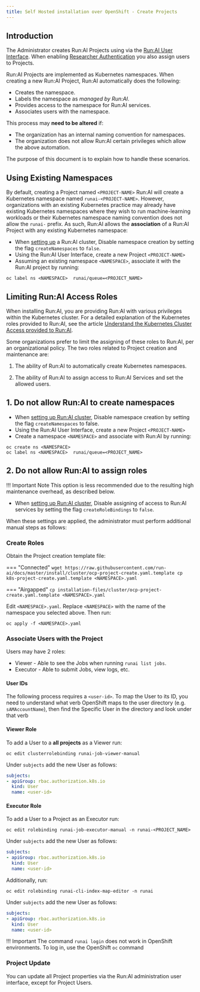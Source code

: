 ```yaml
---
title: Self Hosted installation over OpenShift - Create Projects
---
```


## Introduction

The Administrator creates Run:AI Projects using via the [Run:AI User Interface](../../../../admin-ui-setup/project-setup/#create-a-new-project). When enabling [Researcher Authentication](../../config/researcher-authentication.md) you also assign users to Projects.

Run:AI Projects are implemented as Kubernetes namespaces. When creating a new Run:AI Project, Run:AI automatically does the following:

* Creates the namespace.
* Labels the namespace as _managed by Run:AI_.
* Provides access to the namespace for Run:AI services.
* Associates users with the namespace. 

This process may __need to be altered__ if:

* The organization has an internal naming convention for namespaces. 
* The organization does not allow Run:AI certain privileges which allow the above automation.

The purpose of this document is to explain how to handle these scenarios.


## Using Existing Namespaces

By default, creating a Project named `<PROJECT-NAME>` Run:AI will create a Kubernetes namespace named `runai-<PROJECT-NAME>`.  However, organizations with an existing Kubernetes practice may already have existing Kubernetes namespaces where they wish to run machine-learning workloads or their Kubernetes namespace naming convention does not allow the `runai-` prefix. As such, Run:AI allows the __association__ of a Run:AI Project with any existing Kubernetes namespace:

* When [setting up](cluster.md) a Run:AI cluster, Disable namespace creation by setting the flag `createNamespaces` to `false`.
* Using the Run:AI User Interface, create a new Project `<PROJECT-NAME>`
* Assuming an existing namespace `<NAMESPACE>`, associate it with the Run:AI project by running:

```
oc label ns <NAMESPACE>  runai/queue=<PROJECT_NAME>
```


## Limiting Run:AI Access Roles 

When installing Run:AI, you are providing Run:AI with various privileges within the Kubernetes cluster. For a detailed explanation of the Kubernetes roles provided to Run:AI, see the article [Understand the Kubernetes Cluster Access provided to Run:AI](../../config/access-roles.md).

Some organizations prefer to limit the assigning of these roles to Run:AI, per an organizational policy. The two roles related to Project creation and maintenance are:

1. The ability of Run:AI to automatically create Kubernetes namespaces.

2. The ability of Run:AI to assign access to Run:AI Services and set the allowed users. 

## 1. Do not allow Run:AI to create namespaces

* When [setting up Run:AI cluster](cluster.md), Disable namespace creation by setting the flag `createNamespaces` to false.
* Using the Run:AI User Interface, create a new Project `<PROJECT-NAME>`
* Create a namespace `<NAMESPACE>` and associate with Run:AI by running:

```
oc create ns <NAMESPACE> 
oc label ns <NAMESPACE>  runai/queue=<PROJECT_NAME>
```

## 2. Do not allow Run:AI to assign roles 

!!! Important Note
    This option is less recommended due to the resulting high maintenance overhead, as described below. 

* When [setting up Run:AI cluster](cluster.md), Disable assigning of access to Run:AI services by setting the flag  `createRoleBindings` to `false`.


 When these settings are applied, the administrator must perform additional manual steps as follows:

### Create Roles

Obtain the Project creation template file:

=== "Connected" 
    ```
    wget https://raw.githubusercontent.com/run-ai/docs/master/install/cluster/ocp-project-create.yaml.template
    cp k8s-project-create.yaml.template <NAMESPACE>.yaml
    ```

=== "Airgapped"
    ```
    cp installation-files/cluster/ocp-project-create.yaml.template <NAMESPACE>.yaml
    ```

Edit `<NAMESPACE>.yaml`. Replace `<NAMESPACE>` with the name of the namespace you selected above. Then run:

```
oc apply -f <NAMESPACE>.yaml
```

### Associate Users with the Project 

Users may have 2 roles:

* Viewer - Able to see the Jobs when running `runai list jobs`.
* Executor - Able to submit Jobs, view logs, etc. 

#### User IDs

The following process requires a `<user-id>`. To map the User to its ID, you need to understand what verb OpenShift maps to the user directory (e.g. `sAMAccountName`), then find the Specific User in the directory and look under that verb

#### Viewer Role

To add a User to a __all projects__ as a Viewer run: 

```
oc edit clusterrolebinding runai-job-viewer-manual
```

Under `subjects` add the new User as follows:

``` YAML
subjects:
- apiGroup: rbac.authorization.k8s.io
  kind: User
  name: <user-id>
```

#### Executor Role

To add a User to a Project as an Executor run: 

```
oc edit rolebinding runai-job-executor-manual -n runai-<PROJECT_NAME>
```

Under `subjects` add the new User as follows:


``` YAML
subjects:
- apiGroup: rbac.authorization.k8s.io
  kind: User
  name: <user-id>
```

Additionally, run:

```
oc edit rolebinding runai-cli-index-map-editor -n runai
```

Under `subjects` add the new User as follows:


``` YAML
subjects:
- apiGroup: rbac.authorization.k8s.io
  kind: User
  name: <user-id>
```

!!! Important 
    The command `runai login` does not work in OpenShift environments. To log in, use the OpenShift `oc` command
### Project Update

You can update all Project properties via the Run:AI administration user interface, except for Project Users.


